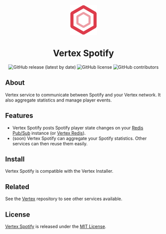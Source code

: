 <p align="center">
    <img height="96" src="https://github.com/vertex-center/vertex-design/raw/main/logos/transparent/vertex_logo_transparent.png" alt="Vertex logo" />
</p>
<h1 align="center">Vertex Spotify</h1>

<p align="center">
<img alt="GitHub release (latest by date)" src="https://img.shields.io/github/v/release/vertex-center/vertex-spotify?color=DE3C4B&labelColor=1E212B&style=for-the-badge">
<img alt="GitHub license" src="https://img.shields.io/github/license/vertex-center/vertex-spotify?color=DE3C4B&labelColor=1E212B&style=for-the-badge">
<img alt="GitHub contributors" src="https://img.shields.io/github/contributors/vertex-center/vertex-spotify?color=DE3C4B&labelColor=1E212B&style=for-the-badge">
</p>

## About

Vertex service to communicate between Spotify and your Vertex network. It also aggregate statistics and manage player events.

## Features

- Vertex Spotify posts Spotify player state changes on your [Redis Pub/Sub](https://redis.io/docs/manual/pubsub/) instance (or [Vertex Redis](https://github.com/vertex-center/vertex-redis)).
- (soon) Vertex Spotify can aggregate your Spotify statistics. Other services can then reuse them easily.

## Install

Vertex Spotify is compatible with the Vertex Installer.

## Related

See the [Vertex](https://github.com/vertex-center/vertex) repository to see other services available.

## License

[Vertex Spotify](https://github.com/vertex-center/vertex-spotify) is released under the [MIT License](./LICENSE.md).
